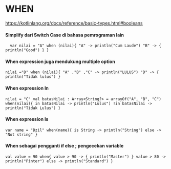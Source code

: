 # WHEN

https://kotlinlang.org/docs/reference/basic-types.html#booleans

#### Simplify dari Switch Case di bahasa pemrograman lain
` 
 var nilai = "A"
     when (nilai){
         "A" -> println("Cum Laude")
         "B" -> {
             println("Good")
         }
}`

#### When expression juga mendukung multiple option

`nilai ="D"
     when (nilai){
         "A" ,"B" ,"C" -> println("LULUS")
         "D" -> {
             println("Tidak lulus")
         }
`

#### When expression In

`nilai = "C"
     val batasNilai : Array<String?> = arrayOf("A", "B", "C")
     when(nilai){
         in batasNilai -> println("Lulus")
         !in batasNilai -> println("Tidak Lulus")
     }`

#### When expression Is

`var name = "Dzil"
     when(name){
         is String -> println("String")
         else -> "Not string"
     }`
     
 #### When sebagai pengganti if else ; pengecekan variable
 `val value = 90
      when{
          value > 90 -> {
              println("Master")
          }
          value > 80 -> println("Pinter")
          else -> println("Standard")
      }`